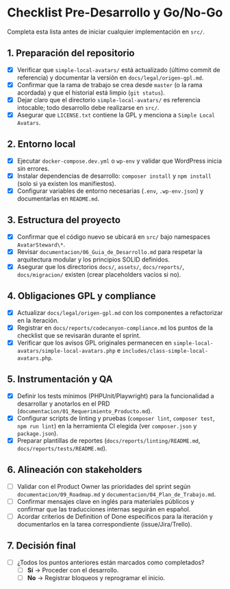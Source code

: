 # Checklist Pre-Desarrollo y Go/No-Go

Completa esta lista antes de iniciar cualquier implementación en `src/`.

## 1. Preparación del repositorio
- [x] Verificar que `simple-local-avatars/` está actualizado (último commit de referencia) y documentar la versión en `docs/legal/origen-gpl.md`.
- [x] Confirmar que la rama de trabajo se crea desde `master` (o la rama acordada) y que el historial está limpio (`git status`).
- [x] Dejar claro que el directorio `simple-local-avatars/` es referencia intocable; todo desarrollo debe realizarse en `src/`.
- [x] Asegurar que `LICENSE.txt` contiene la GPL y menciona a `Simple Local Avatars`.

## 2. Entorno local
- [x] Ejecutar `docker-compose.dev.yml` o `wp-env` y validar que WordPress inicia sin errores.
- [x] Instalar dependencias de desarrollo: `composer install` y `npm install` (solo si ya existen los manifiestos).
- [x] Configurar variables de entorno necesarias (`.env`, `.wp-env.json`) y documentarlas en `README.md`.

## 3. Estructura del proyecto
- [x] Confirmar que el código nuevo se ubicará en `src/` bajo namespaces `AvatarSteward\*`.
- [x] Revisar `documentacion/06_Guia_de_Desarrollo.md` para respetar la arquitectura modular y los principios SOLID definidos.
- [x] Asegurar que los directorios `docs/`, `assets/`, `docs/reports/`, `docs/migracion/` existen (crear placeholders vacíos si no).

## 4. Obligaciones GPL y compliance
- [x] Actualizar `docs/legal/origen-gpl.md` con los componentes a refactorizar en la iteración.
- [x] Registrar en `docs/reports/codecanyon-compliance.md` los puntos de la checklist que se revisarán durante el sprint.
- [x] Verificar que los avisos GPL originales permanecen en `simple-local-avatars/simple-local-avatars.php` e `includes/class-simple-local-avatars.php`.

## 5. Instrumentación y QA
- [x] Definir los tests mínimos (PHPUnit/Playwright) para la funcionalidad a desarrollar y anotarlos en el PRD (`documentacion/01_Requerimiento_Producto.md`).
- [x] Configurar scripts de linting y pruebas (`composer lint`, `composer test`, `npm run lint`) en la herramienta CI elegida (ver `composer.json` y `package.json`).
- [x] Preparar plantillas de reportes (`docs/reports/linting/README.md`, `docs/reports/tests/README.md`).

## 6. Alineación con stakeholders
- [ ] Validar con el Product Owner las prioridades del sprint según `documentacion/09_Roadmap.md` y `documentacion/04_Plan_de_Trabajo.md`.
- [ ] Confirmar mensajes clave en inglés para materiales públicos y confirmar que las traducciones internas seguirán en español.
- [ ] Acordar criterios de Definition of Done específicos para la iteración y documentarlos en la tarea correspondiente (issue/Jira/Trello).

## 7. Decisión final
- [ ] ¿Todos los puntos anteriores están marcados como completados?
  - [ ] **Sí** → Proceder con el desarrollo.
  - [ ] **No** → Registrar bloqueos y reprogramar el inicio.

